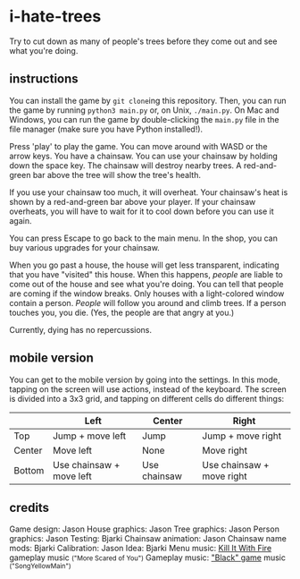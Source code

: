 # i-hate-trees
Try to cut down as many of people's trees before they come out and see what you're doing.

## instructions

You can install the game by `git clone`ing this repository. Then, you can run the game by running `python3 main.py` or, on Unix, `./main.py`. On Mac and Windows, you can run the game by double-clicking the `main.py` file in the file manager (make sure you have Python installed!).

Press 'play' to play the game. You can move around with WASD or the arrow keys. You have a chainsaw. You can use your chainsaw by holding down the space key. The chainsaw will destroy nearby trees. A red-and-green bar above the tree will show the tree's health.

If you use your chainsaw too much, it will overheat. Your chainsaw's heat is shown by a red-and-green bar above your player. If your chainsaw overheats, you will have to wait for it to cool down before you can use it again.

You can press Escape to go back to the main menu. In the shop, you can buy various upgrades for your chainsaw.

When you go past a house, the house will get less transparent, indicating that you have "visited" this house. When this happens, _people_ are liable to come out of the house and see what you're doing. You can tell that people are coming if the window breaks. Only houses with a light-colored window contain a person.
_People_ will follow you around and climb trees. If a person touches you, you die. (Yes, the people are that angry at you.)

Currently, dying has no repercussions.

## mobile version

You can get to the mobile version by going into the settings. In this mode, tapping on the screen will use actions, instead of the keyboard. The screen is divided into a 3x3 grid, and tapping on different cells do different things:

| | Left | Center | Right |
| --- | --- | --- | --- |
| Top | Jump + move left | Jump | Jump + move right |
| Center | Move left | None | Move right |
| Bottom | Use chainsaw + move left | Use chainsaw | Use chainsaw + move right |

## credits

Game design: Jason
House graphics: Jason
Tree graphics: Jason
Person graphics: Jason
Testing: Bjarki
Chainsaw animation: Jason
Chainsaw name mods: Bjarki
Calibration: Jason
Idea: Bjarki
Menu music: [Kill It With Fire](https://www.killitwithfiregame.com/) gameplay music <small>("More Scared of You")</small>
Gameplay music: ["Black" game](https://armorgames.com/black-game/18545) music <small>("SongYellowMain")</small>